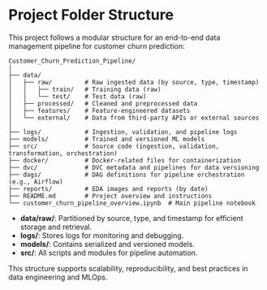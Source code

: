 # Project Folder Structure

This project follows a modular structure for an end-to-end data management pipeline for customer churn prediction:

```
Customer_Churn_Prediction_Pipeline/
│
├── data/
│   ├── raw/         # Raw ingested data (by source, type, timestamp)
│   │   ├── train/   # Training data (raw)
│   │   └── test/    # Test data (raw)
│   ├── processed/   # Cleaned and preprocessed data
│   ├── features/    # Feature-engineered datasets
│   └── external/    # Data from third-party APIs or external sources
│
├── logs/            # Ingestion, validation, and pipeline logs
├── models/          # Trained and versioned ML models
├── src/             # Source code (ingestion, validation, transformation, orchestration)
├── docker/          # Docker-related files for containerization
├── dvc/             # DVC metadata and pipelines for data versioning
├── dags/            # DAG definitions for pipeline orchestration (e.g., Airflow)
├── reports/         # EDA images and reports (by date)
├── README.md        # Project overview and instructions
└── customer_churn_pipeline_overview.ipynb  # Main pipeline notebook
```

- **data/raw/**: Partitioned by source, type, and timestamp for efficient storage and retrieval.
- **logs/**: Stores logs for monitoring and debugging.
- **models/**: Contains serialized and versioned models.
- **src/**: All scripts and modules for pipeline automation.

This structure supports scalability, reproducibility, and best practices in data engineering and MLOps.
